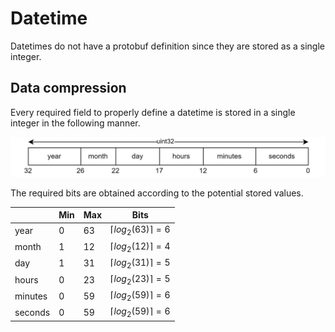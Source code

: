 # Datetime

Datetimes do not have a protobuf definition since they are stored as a single integer.

## Data compression

Every required field to properly define a datetime is stored in a single integer in the following manner.

![datetime](datetime.jpg)

The required bits are obtained according to the potential stored values.

|         | Min | Max | Bits                            |
| ------- | --- | --- | ------------------------------- |
| year    | 0   | 63  | $\lceil{ log_2(63) }\rceil = 6$ |
| month   | 1   | 12  | $\lceil{ log_2(12) }\rceil = 4$ |
| day     | 1   | 31  | $\lceil{ log_2(31) }\rceil = 5$ |
| hours   | 0   | 23  | $\lceil{ log_2(23) }\rceil = 5$ |
| minutes | 0   | 59  | $\lceil{ log_2(59) }\rceil = 6$ |
| seconds | 0   | 59  | $\lceil{ log_2(59) }\rceil = 6$ |
